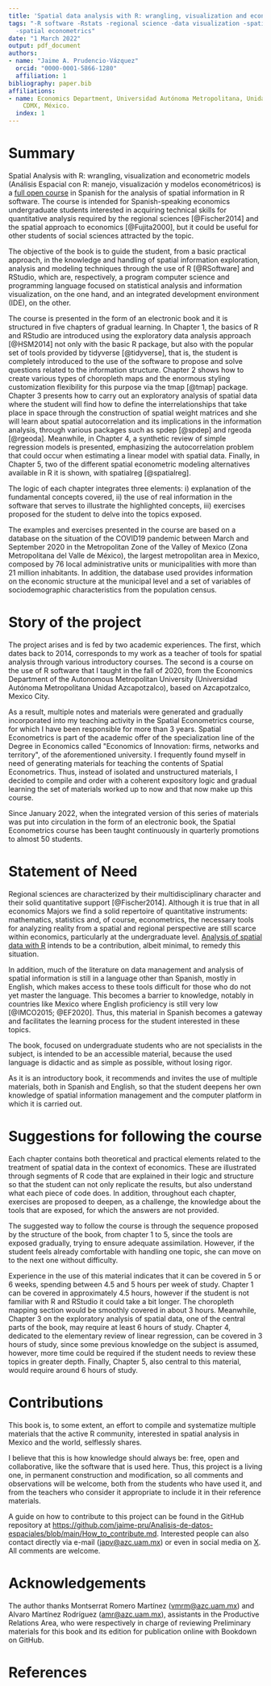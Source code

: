 ```yaml
---
title: 'Spatial data analysis with R: wrangling, visualization and econometric models '
tags: "-R software -Rstats -regional science -data visualization -spatial autocorrelation
  -spatial econometrics"
date: "1 March 2022"
output: pdf_document
authors:
- name: "Jaime A. Prudencio-Vázquez"
  orcid: "0000-0001-5866-1280"
  affiliation: 1
bibliography: paper.bib
affiliations:
- name: Economics Department, Universidad Autónoma Metropolitana, Unidad Azcapotzalco,
    CDMX, México.
  index: 1
---
```


# Summary

Spatial Analysis with R: wrangling, visualization and econometric models (Análisis Espacial con R: manejo, visualización y modelos econométricos) is a [full open course](https://github.com/jaime-pru/Analisis-de-datos-espaciales) in Spanish for the analysis of spatial information in R software. The course is intended for Spanish-speaking economics undergraduate students interested in acquiring technical skills for quantitative analysis required by the regional sciences [@Fischer2014] and the spatial approach to economics [@Fujita2000], but it could be useful for other students of social sciences attracted by the topic.  

The objective of the book is to guide the student, from a basic practical approach, in the knowledge and handling of spatial information exploration, analysis and modeling techniques through the use of R [@RSoftware] and RStudio, which are, respectively, a program computer science and programming language focused on statistical analysis and information visualization, on the one hand, and an integrated development environment (IDE), on the other.  

The course is presented in the form of an electronic book and it is structured in five chapters of gradual learning. In Chapter 1, the basics of R and RStudio are introduced using the exploratory data analysis approach [@HSM2014] not only with the basic R package, but also with the popular set of tools provided by tidyverse [@tidyverse], that is, the student is completely introduced to the use of the software to propose and solve questions related to the information structure. Chapter 2 shows how to create various types of choropleth maps and the enormous styling customization flexibility for this purpose via the tmap [@tmap] package. Chapter 3 presents how to carry out an exploratory analysis of spatial data where the student will find how to define the interrelationships that take place in space through the construction of spatial weight matrices and she will learn about spatial autocorrelation and its implications in the information analysis, through various packages such as spdep [@spdep] and rgeoda [@rgeoda]. Meanwhile, in Chapter 4, a synthetic review of simple regression models is presented, emphasizing the autocorrelation problem that could occur when estimating a linear model with spatial data. Finally, in Chapter 5, two of the different spatial econometric modeling alternatives available in R it is shown, with spatialreg [@spatialreg].  

The logic of each chapter integrates three elements: i) explanation of the fundamental concepts covered, ii) the use of real information in the software that serves to illustrate the highlighted concepts, iii) exercises proposed for the student to delve into the topics exposed.  

The examples and exercises presented in the course are based on a database on the situation of the COVID19 pandemic between March and September 2020 in the Metropolitan Zone of the Valley of Mexico (Zona Metropolitana del Valle de México), the largest metropolitan area in Mexico, composed by 76 local administrative units or municipalities with more than 21 million inhabitants. In addition, the database used provides information on the economic structure at the municipal level and a set of variables of sociodemographic characteristics from the population census.  

# Story of the project

The project arises and is fed by two academic experiences. The first, which dates back to 2014, corresponds to my work as a teacher of tools for spatial analysis through various introductory courses. The second is a course on the use of R software that I taught in the fall of 2020, from the Economics Department of the Autonomous Metropolitan University (Universidad Autónoma Metropolitana Unidad Azcapotzalco), based on Azcapotzalco, Mexico City.

As a result, multiple notes and materials were generated and gradually incorporated into my teaching activity in the Spatial Econometrics course, for which I have been responsible for more than 3 years. Spatial Econometrics is part of the academic offer of the specialization line of the Degree in Economics called "Economics of Innovation: firms, networks and territory", of the aforementioned university. I frequently found myself in need of generating materials for teaching the contents of Spatial Econometrics. Thus, instead of isolated and unstructured materials, I decided to compile and order with a coherent expository logic and gradual learning the set of materials worked up to now and that now make up this course.  

Since January 2022, when the integrated version of this series of materials was put into circulation in the form of an electronic book, the Spatial Econometrics course has been taught continuously in quarterly promotions to almost 50 students.

# Statement of Need

Regional sciences are characterized by their multidisciplinary character and their solid quantitative support [@Fischer2014]. Although it is true that in all economics Majors we find a solid repertoire of quantitative instruments: mathematics, statistics and, of course, econometrics, the necessary tools for analyzing reality from a spatial and regional perspective are still scarce within economics, particularly at the undergraduate level. [Analysis of spatial data with R](https://jaime-pru.github.io/Analisis-de-datos-espaciales/index.html) intends to be a contribution, albeit minimal, to remedy this situation.  

In addition, much of the literature on data management and analysis of spatial information is still in a language other than Spanish, mostly in English, which makes access to these tools difficult for those who do not yet master the language. This becomes a barrier to knowledge, notably in countries like Mexico where English proficiency is still very low [@IMCO2015; @EF2020]. Thus, this material in Spanish becomes a gateway and facilitates the learning process for the student interested in these topics.  

The book, focused on undergraduate students who are not specialists in the subject, is intended to be an accessible material, because the used language is didactic and as simple as possible, without losing rigor.

As it is an introductory book, it recommends and invites the use of multiple materials, both in Spanish and English, so that the student deepens her own knowledge of spatial information management and the computer platform in which it is carried out.

# Suggestions for following the course

Each chapter contains both theoretical and practical elements related to the treatment of spatial data in the context of economics. These are illustrated through segments of R code that are explained in their logic and structure so that the student can not only replicate the results, but also understand what each piece of code does. In addition, throughout each chapter, exercises are proposed to deepen, as a challenge, the knowledge about the tools that are exposed, for which the answers are not provided.

The suggested way to follow the course is through the sequence proposed by the structure of the book, from chapter 1 to 5, since the tools are exposed gradually, trying to ensure adequate assimilation. However, if the student feels already comfortable with handling one topic, she can move on to the next one without difficulty.  

Experience in the use of this material indicates that it can be covered in 5 or 6 weeks, spending between 4.5 and 5 hours per week of study. Chapter 1 can be covered in approximately 4.5 hours, however if the student is not familiar with R and RStudio it could take a bit longer. The choropleth mapping section would be smoothly covered in about 3 hours. Meanwhile, Chapter 3 on the exploratory analysis of spatial data, one of the central parts of the book, may require at least 6 hours of study. Chapter 4, dedicated to the elementary review of linear regression, can be covered in 3 hours of study, since some previous knowledge on the subject is assumed, however, more time could be required if the student needs to review these topics in greater depth. Finally, Chapter 5, also central to this material, would require around 6 hours of study.

# Contributions

This book is, to some extent, an effort to compile and systematize multiple materials that the active R community, interested in spatial analysis in Mexico and the world, selflessly shares.  

I believe that this is how knowledge should always be: free, open and collaborative, like the software that is used here. Thus, this project is a living one, in permanent construction and modification, so all comments and observations will be welcome, both from the students who have used it, and from the teachers who consider it appropriate to include it in their reference materials.

A guide on how to contribute to this project can be found in the GitHub repository at https://github.com/jaime-pru/Analisis-de-datos-espaciales/blob/main/How_to_contribute.md. Interested people can also contact directly via e-mail (japv@azc.uam.mx) or even in social media on [X](https://x.com/jaime_pru). All comments are welcome.

# Acknowledgements

The author thanks Montserrat Romero Martínez (vmrm@azc.uam.mx) and Alvaro Martínez Rodríguez (amr@azc.uam.mx), assistants in the Productive Relations Area, who were respectively in charge of reviewing Preliminary materials for this book and its edition for publication online with Bookdown on GitHub.

# References